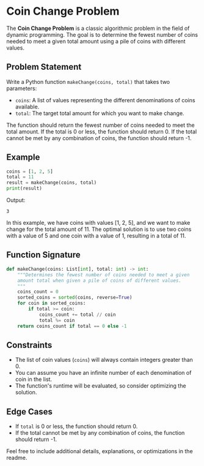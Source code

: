 # Coin Change Problem

The **Coin Change Problem** is a classic algorithmic problem in the field of dynamic programming. The goal is to determine the fewest number of coins needed to meet a given total amount using a pile of coins with different values.

## Problem Statement

Write a Python function `makeChange(coins, total)` that takes two parameters:

- `coins`: A list of values representing the different denominations of coins available.
- `total`: The target total amount for which you want to make change.

The function should return the fewest number of coins needed to meet the total amount. If the total is 0 or less, the function should return 0. If the total cannot be met by any combination of coins, the function should return -1.

## Example

```python
coins = [1, 2, 5]
total = 11
result = makeChange(coins, total)
print(result)
```

Output:
```
3
```

In this example, we have coins with values [1, 2, 5], and we want to make change for the total amount of 11. The optimal solution is to use two coins with a value of 5 and one coin with a value of 1, resulting in a total of 11.

## Function Signature

```python
def makeChange(coins: List[int], total: int) -> int:
    """Determines the fewest number of coins needed to meet a given
    amount total when given a pile of coins of different values.
    """
    coins_count = 0
    sorted_coins = sorted(coins, reverse=True)
    for coin in sorted_coins:
        if total >= coin:
            coins_count += total // coin
            total %= coin
    return coins_count if total == 0 else -1


```

## Constraints

- The list of coin values (`coins`) will always contain integers greater than 0.
- You can assume you have an infinite number of each denomination of coin in the list.
- The function's runtime will be evaluated, so consider optimizing the solution.

## Edge Cases

- If `total` is 0 or less, the function should return 0.
- If the total cannot be met by any combination of coins, the function should return -1.

Feel free to include additional details, explanations, or optimizations in the readme.